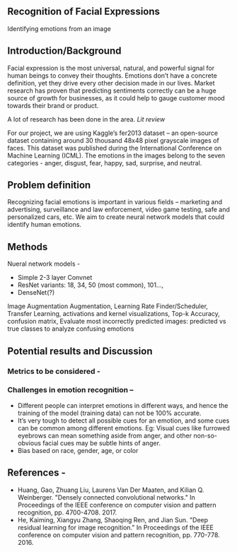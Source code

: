 ## Recognition of Facial Expressions
Identifying emotions from an image

## Introduction/Background

Facial expression is the most universal, natural, and powerful signal for human beings to convey their thoughts. Emotions don’t have a concrete definition, yet they drive every other decision made in our lives. Market research has proven that predicting sentiments correctly can be a huge source of growth for businesses, as it could help to gauge customer mood towards their brand or product. 

A lot of research has been done in the area. *Lit review*

For our project, we are using Kaggle’s fer2013 dataset – an open-source dataset containing around 30 thousand 48x48 pixel grayscale images of faces.  This dataset was published during the International Conference on Machine Learning (ICML). The emotions in the images belong to the seven categories - anger, disgust, fear, happy, sad, surprise, and neutral.


## Problem definition
Recognizing facial emotions is important in various fields – marketing and advertising, surveillance and law enforcement, video game testing, safe and personalized cars, etc. 
We aim to create neural network models that could identify human emotions. 


## Methods

Nueral network models - 
* Simple 2-3 layer Convnet
* ResNet variants: 18, 34, 50 (most common), 101..., 
* DenseNet(?)

Image Augmentation Augmentation, Learning Rate Finder/Scheduler, Transfer Learning, activations and kernel visualizations, Top-k Accuracy, confusion matrix, 
Evaluate most incorrectly predicted images: predicted vs true classes to analyze confusing emotions

## Potential results and Discussion

### Metrics to be considered - 

### Challenges in emotion recognition – 
* Different people can interpret emotions in different ways, and hence the training of the model (training data) can not be 100% accurate. 
* It’s very tough to detect all possible cues for an emotion, and some cues can be common among different emotions. Eg: Visual cues like furrowed eyebrows can mean something aside from anger, and other non-so-obvious facial cues may be subtle hints of anger.
* Bias based on race, gender, age, or color 

## References - 
* Huang, Gao, Zhuang Liu, Laurens Van Der Maaten, and Kilian Q. Weinberger. "Densely connected convolutional networks." In Proceedings of the IEEE conference on computer vision and pattern recognition, pp. 4700-4708. 2017.
* He, Kaiming, Xiangyu Zhang, Shaoqing Ren, and Jian Sun. "Deep residual learning for image recognition." In Proceedings of the IEEE conference on computer vision and pattern recognition, pp. 770-778. 2016.
